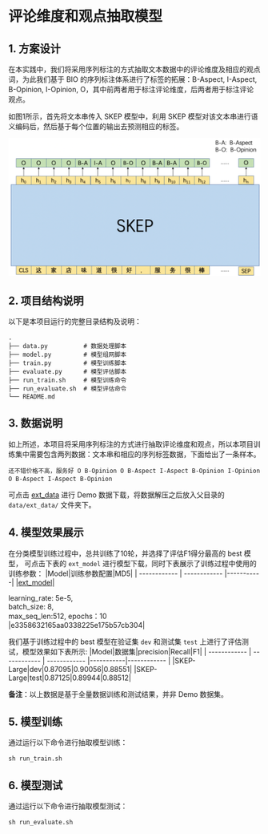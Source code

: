 # 评论维度和观点抽取模型

## 1. 方案设计

在本实践中，我们将采用序列标注的方式抽取文本数据中的评论维度及相应的观点词，为此我们基于 BIO 的序列标注体系进行了标签的拓展：B-Aspect, I-Aspect, B-Opinion, I-Opinion, O，其中前两者用于标注评论维度，后两者用于标注评论观点。

如图1所示，首先将文本串传入 SKEP 模型中，利用 SKEP 模型对该文本串进行语义编码后，然后基于每个位置的输出去预测相应的标签。

<center><img src="../imgs/design_ext_model.png" /></center>

## 2. 项目结构说明

以下是本项目运行的完整目录结构及说明：

```shell
.
├── data.py          # 数据处理脚本
├── model.py         # 模型组网脚本
├── train.py         # 模型训练脚本
├── evaluate.py      # 模型评估脚本
├── run_train.sh     # 模型训练命令
├── run_evaluate.sh  # 模型评估命令
└── README.md
```

## 3. 数据说明

如上所述，本项目将采用序列标注的方式进行抽取评论维度和观点，所以本项目训练集中需要包含两列数据：文本串和相应的序列标签数据，下面给出了一条样本。

```
还不错价格不高，服务好 O B-Opinion O B-Aspect I-Aspect B-Opinion I-Opinion O B-Aspect I-Aspect B-Opinion
```

可点击 [ext_data](https://bj.bcebos.com/v1/paddlenlp/data/ext_data.tar.gz) 进行 Demo 数据下载，将数据解压之后放入父目录的 `data/ext_data/` 文件夹下。

## 4. 模型效果展示
在分类模型训练过程中，总共训练了10轮，并选择了评估F1得分最高的 best 模型， 可点击下表的 `ext_model` 进行模型下载，同时下表展示了训练过程中使用的训练参数：
|Model|训练参数配置|MD5|
| ------------ | ------------ |-----------|
|[ext_model](https://bj.bcebos.com/paddlenlp/models/best_ext.pdparams)|<div style="width: 150pt"> learning_rate: 5e-5, batch_size: 8, max_seq_len:512, epochs：10 </div> |e3358632165aa0338225e175b57cb304|

我们基于训练过程中的 best 模型在验证集 `dev` 和测试集 `test` 上进行了评估测试，模型效果如下表所示:
|Model|数据集|precision|Recall|F1|
| ------------ | ------------ | ------------ |-----------|------------ |
|SKEP-Large|dev|0.87095|0.90056|0.88551|
|SKEP-Large|test|0.87125|0.89944|0.88512|

**备注**：以上数据是基于全量数据训练和测试结果，并非 Demo 数据集。

## 5. 模型训练
通过运行以下命令进行抽取模型训练：
```shell
sh run_train.sh
```

## 6. 模型测试
通过运行以下命令进行抽取模型测试：
```shell
sh run_evaluate.sh
```
